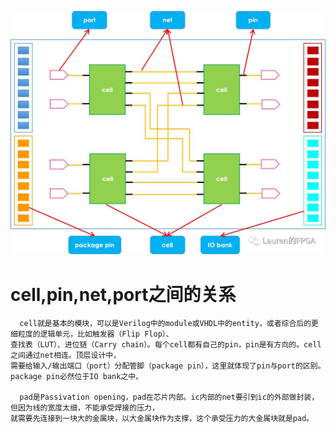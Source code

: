![image](https://github.com/TMeatlazijiding/On_the_way/blob/main/ic%E5%B0%8F%E7%AB%99/image/7jhkow1md1.jpeg)
# cell,pin,net,port之间的关系
~~~
  cell就是基本的模块，可以是Verilog中的module或VHDL中的entity，或者综合后的更细粒度的逻辑单元，比如触发器（Flip Flop）、
查找表（LUT）、进位链（Carry chain）。每个cell都有自己的pin，pin是有方向的。cell之间通过net相连。顶层设计中，
需要给输入/输出端口（port）分配管脚（package pin），这里就体现了pin与port的区别。package pin必然位于IO bank之中。

  pad是Passivation opening，pad在芯片内部。ic内部的net要引到ic的外部做封装，但因为线的宽度太细，不能承受焊接的压力，
就需要先连接到一块大的金属块，以大金属块作为支撑，这个承受压力的大金属块就是pad。

~~~
